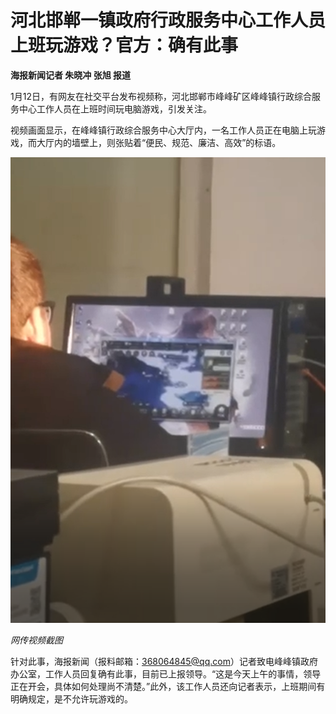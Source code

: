 # 河北邯郸一镇政府行政服务中心工作人员上班玩游戏？官方：确有此事

**海报新闻记者 朱晓冲 张旭 报道**

1月12日，有网友在社交平台发布视频称，河北邯郸市峰峰矿区峰峰镇行政综合服务中心工作人员在上班时间玩电脑游戏，引发关注。

视频画面显示，在峰峰镇行政综合服务中心大厅内，一名工作人员正在电脑上玩游戏，而大厅内的墙壁上，则张贴着“便民、规范、廉洁、高效”的标语。

![c70145c72a56e41185a8fd08273ea1c4.jpg](https://raw.githubusercontent.com/qqhsx/qqnews_image/main/2024/01/12/河北邯郸一镇政府行政服务中心工作人员上班玩游戏？官方：确有此事/c70145c72a56e41185a8fd08273ea1c4.jpg)

 _网传视频截图_

针对此事，海报新闻（报料邮箱：368064845@qq.com）记者致电峰峰镇政府办公室，工作人员回复确有此事，目前已上报领导。“这是今天上午的事情，领导正在开会，具体如何处理尚不清楚。”此外，该工作人员还向记者表示，上班期间有明确规定，是不允许玩游戏的。

